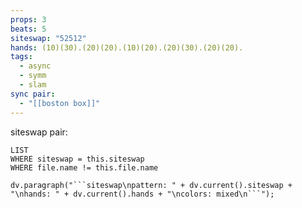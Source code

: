 ```yaml
---
props: 3
beats: 5
siteswap: "52512"
hands: (10)(30).(20)(20).(10)(20).(20)(30).(20)(20).
tags:
  - async
  - symm
  - slam
sync pair:
  - "[[boston box]]"
---
```


siteswap pair:
```dataview
LIST
WHERE siteswap = this.siteswap
WHERE file.name != this.file.name
```
```dataviewjs
dv.paragraph("```siteswap\npattern: " + dv.current().siteswap + "\nhands: " + dv.current().hands + "\ncolors: mixed\n```");
```
